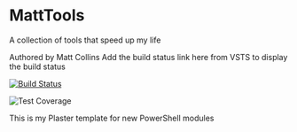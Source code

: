 # MattTools

A collection of tools that speed up my life

Authored by Matt Collins
Add the build status link here from VSTS to display the build status

[![Build Status](https://mattnodeit.visualstudio.com/_apis/public/build/definitions/f8696591-2871-44c4-97e3-8c0b2198abc6/3/badge)](https://mattnodeit.visualstudio.com/_apis/public/build/definitions/f8696591-2871-44c4-97e3-8c0b2198abc6/3/badge)

![Test Coverage](https://img.shields.io/badge/coverage.svg)

This is my Plaster template for new PowerShell modules
